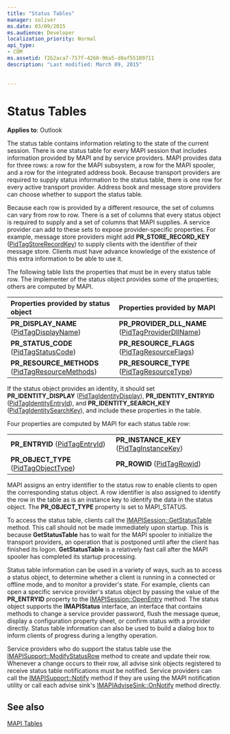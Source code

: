 ```yaml
---
title: "Status Tables"
manager: soliver
ms.date: 03/09/2015
ms.audience: Developer
localization_priority: Normal
api_type:
- COM
ms.assetid: f2b2aca7-757f-4260-96a5-d0af55189711
description: "Last modified: March 09, 2015"
 
 
---
```


# Status Tables

  
  
**Applies to**: Outlook 
  
The status table contains information relating to the state of the current session. There is one status table for every MAPI session that includes information provided by MAPI and by service providers. MAPI provides data for three rows: a row for the MAPI subsystem, a row for the MAPI spooler, and a row for the integrated address book. Because transport providers are required to supply status information to the status table, there is one row for every active transport provider. Address book and message store providers can choose whether to support the status table. 
  
Because each row is provided by a different resource, the set of columns can vary from row to row. There is a set of columns that every status object is required to supply and a set of columns that MAPI supplies. A service provider can add to these sets to expose provider-specific properties. For example, message store providers might add **PR_STORE_RECORD_KEY** ([PidTagStoreRecordKey](pidtagstorerecordkey-canonical-property.md)) to supply clients with the identifier of their message store. Clients must have advance knowledge of the existence of this extra information to be able to use it. 
  
The following table lists the properties that must be in every status table row. The implementer of the status object provides some of the properties; others are computed by MAPI.
  
|**Properties provided by status object**|**Properties provided by MAPI**|
|:-----|:-----|
|**PR_DISPLAY_NAME** ([PidTagDisplayName](pidtagdisplayname-canonical-property.md))  <br/> |**PR_PROVIDER_DLL_NAME** ([PidTagProviderDllName](pidtagproviderdllname-canonical-property.md))  <br/> |
|**PR_STATUS_CODE** ([PidTagStatusCode](pidtagstatuscode-canonical-property.md))  <br/> |**PR_RESOURCE_FLAGS** ([PidTagResourceFlags](pidtagresourceflags-canonical-property.md))  <br/> |
|**PR_RESOURCE_METHODS** ([PidTagResourceMethods](pidtagresourcemethods-canonical-property.md))  <br/> |**PR_RESOURCE_TYPE** ([PidTagResourceType](pidtagresourcetype-canonical-property.md))  <br/> |
   
If the status object provides an identity, it should set **PR_IDENTITY_DISPLAY** ([PidTagIdentityDisplay](pidtagidentitydisplay-canonical-property.md)), **PR_IDENTITY_ENTRYID** ([PidTagIdentityEntryId](pidtagidentityentryid-canonical-property.md)), and **PR_IDENTITY_SEARCH_KEY** ([PidTagIdentitySearchKey](pidtagidentitysearchkey-canonical-property.md)), and include these properties in the table. 
  
Four properties are computed by MAPI for each status table row:
  
|||
|:-----|:-----|
|**PR_ENTRYID** ([PidTagEntryId](pidtagentryid-canonical-property.md))  <br/> |**PR_INSTANCE_KEY** ([PidTagInstanceKey](pidtaginstancekey-canonical-property.md))  <br/> |
|**PR_OBJECT_TYPE** ([PidTagObjectType](pidtagobjecttype-canonical-property.md))  <br/> |**PR_ROWID** ([PidTagRowid](pidtagrowid-canonical-property.md))  <br/> |
   
MAPI assigns an entry identifier to the status row to enable clients to open the corresponding status object. A row identifier is also assigned to identify the row in the table as is an instance key to identify the data in the status object. The **PR_OBJECT_TYPE** property is set to MAPI_STATUS. 
  
To access the status table, clients call the [IMAPISession::GetStatusTable](imapisession-getstatustable.md) method. This call should not be made immediately upon startup. This is because **GetStatusTable** has to wait for the MAPI spooler to initialize the transport providers, an operation that is postponed until after the client has finished its logon. **GetStatusTable** is a relatively fast call after the MAPI spooler has completed its startup processing. 
  
Status table information can be used in a variety of ways, such as to access a status object, to determine whether a client is running in a connected or offline mode, and to monitor a provider's state. For example, clients can open a specific service provider's status object by passing the value of the **PR_ENTRYID** property to the [IMAPISession::OpenEntry](imapisession-openentry.md) method. The status object supports the **IMAPIStatus** interface, an interface that contains methods to change a service provider password, flush the message queue, display a configuration property sheet, or confirm status with a provider directly. Status table information can also be used to build a dialog box to inform clients of progress during a lengthy operation. 
  
Service providers who do support the status table use the [IMAPISupport::ModifyStatusRow](imapisupport-modifystatusrow.md) method to create and update their row. Whenever a change occurs to their row, all advise sink objects registered to receive status table notifications must be notified. Service providers can call the [IMAPISupport::Notify](imapisupport-notify.md) method if they are using the MAPI notification utility or call each advise sink's [IMAPIAdviseSink::OnNotify](imapiadvisesink-onnotify.md) method directly. 
  
## See also



[MAPI Tables](mapi-tables.md)

